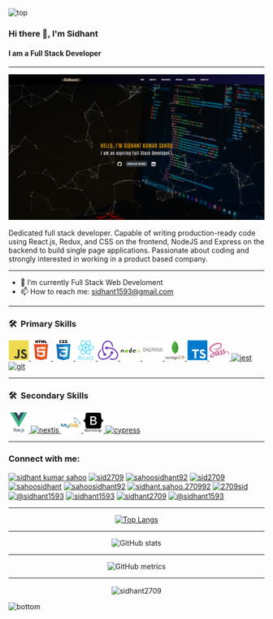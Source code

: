 ![top](https://i.imgur.com/qEiUyzW.png)

### Hi there 👋, I'm Sidhant

#### I am a Full Stack Developer

<hr>

[![I am a Full Stack Developer](Cover.png)](https://sidhant2709.github.io/)

Dedicated full stack developer. Capable of writing production-ready code using React.js, Redux, and CSS on the frontend, NodeJS and Express on the backend to build single page applications. Passionate about coding and strongly interested in working in a product based company.

<hr>

- 🌱 I’m currently Full Stack Web Develoment
- 📫 How to reach me: sidhant1593@gmail.com

<hr>

### 🛠 &nbsp;Primary Skills


<div align="left">
        <a
          href="https://developer.mozilla.org/en-US/docs/Web/JavaScript"
          target="_blank"
          rel="noreferrer"
        >
          <img
            src="https://raw.githubusercontent.com/devicons/devicon/master/icons/javascript/javascript-original.svg"
            alt="javascript"
            width="40"
            height="40"
          />
        </a>
        <a href="https://www.w3.org/html/" target="_blank" rel="noreferrer">
          <img
            src="https://raw.githubusercontent.com/devicons/devicon/master/icons/html5/html5-original-wordmark.svg"
            alt="html5"
            width="40"
            height="40"
          />
        </a>
        <a
          href="https://www.w3schools.com/css/"
          target="_blank"
          rel="noreferrer"
        >
          <img
            src="https://raw.githubusercontent.com/devicons/devicon/master/icons/css3/css3-original-wordmark.svg"
            alt="css3"
            width="40"
            height="40"
          />
        </a>
        <a href="https://reactjs.org/" target="_blank" rel="noreferrer">
          <img
            src="https://raw.githubusercontent.com/devicons/devicon/master/icons/react/react-original-wordmark.svg"
            alt="react"
            width="40"
            height="40"
          />
        </a>
        <a href="https://redux.js.org" target="_blank" rel="noreferrer">
          <img
            src="https://raw.githubusercontent.com/devicons/devicon/master/icons/redux/redux-original.svg"
            alt="redux"
            width="40"
            height="40"
          />
        </a>
        <a href="https://nodejs.org" target="_blank" rel="noreferrer">
          <img
            src="https://raw.githubusercontent.com/devicons/devicon/master/icons/nodejs/nodejs-original-wordmark.svg"
            alt="nodejs"
            width="40"
            height="40"
          />
        </a>
        <a href="https://expressjs.com" target="_blank" rel="noreferrer">
          <img
            src="https://raw.githubusercontent.com/devicons/devicon/master/icons/express/express-original-wordmark.svg"
            alt="express"
            width="40"
            height="40"
          />
        </a>
        <a href="https://www.mongodb.com/" target="_blank" rel="noreferrer">
          <img
            src="https://raw.githubusercontent.com/devicons/devicon/master/icons/mongodb/mongodb-original-wordmark.svg"
            alt="mongodb"
            width="40"
            height="40"
          />
        </a>
        <a
          href="https://www.typescriptlang.org/"
          target="_blank"
          rel="noreferrer"
        >
          <img
            src="https://raw.githubusercontent.com/devicons/devicon/master/icons/typescript/typescript-original.svg"
            alt="typescript"
            width="40"
            height="40"
          />
        </a>
        <a href="https://sass-lang.com" target="_blank" rel="noreferrer">
          <img
            src="https://raw.githubusercontent.com/devicons/devicon/master/icons/sass/sass-original.svg"
            alt="sass"
            width="40"
            height="40"
          />
        </a>
        <a href="https://jestjs.io" target="_blank" rel="noreferrer">
          <img
            src="https://www.vectorlogo.zone/logos/jestjsio/jestjsio-icon.svg"
            alt="jest"
            width="40"
            height="40"
          />
        </a>
        <a href="https://git-scm.com/" target="_blank" rel="noreferrer">
          <img
            src="https://www.vectorlogo.zone/logos/git-scm/git-scm-icon.svg"
            alt="git"
            width="40"
            height="40"
          />
        </a>
</div>
<hr>

### 🛠 &nbsp;Secondary Skills


<div align="left" >
        <a href="https://vuejs.org/" target="_blank" rel="noreferrer">
          <img
            src="https://raw.githubusercontent.com/devicons/devicon/master/icons/vuejs/vuejs-original-wordmark.svg"
            alt="vuejs"
            width="40"
            height="40"
          />
        </a>
        <a href="https://nextjs.org/" target="_blank" rel="noreferrer">
          <img
            src="https://cdn.worldvectorlogo.com/logos/nextjs-2.svg"
            alt="nextjs"
            width="40"
            height="40"
          />
        </a>
        <a href="https://www.mysql.com/" target="_blank" rel="noreferrer">
          <img
            src="https://raw.githubusercontent.com/devicons/devicon/master/icons/mysql/mysql-original-wordmark.svg"
            alt="mysql"
            width="40"
            height="40"
          />
        </a>
        <a href="https://getbootstrap.com" target="_blank" rel="noreferrer">
          <img
            src="https://raw.githubusercontent.com/devicons/devicon/master/icons/bootstrap/bootstrap-plain-wordmark.svg"
            alt="bootstrap"
            width="40"
            height="40"
          />
        </a>
        <a href="https://www.cypress.io" target="_blank" rel="noreferrer">
          <img
            src="https://raw.githubusercontent.com/simple-icons/simple-icons/6e46ec1fc23b60c8fd0d2f2ff46db82e16dbd75f/icons/cypress.svg"
            alt="cypress"
            width="40"
            height="40"
          />
        </a>
</div>
<hr>
<h3 align="left">Connect with me:</h3>
<div align="left" >
        <a
          href="https://www.linkedin.com/in/sidhant-kumar-sahoo-08a8291b8/"
          target="blank"
          ><img
            align="center"
            src="https://raw.githubusercontent.com/rahuldkjain/github-profile-readme-generator/master/src/images/icons/Social/linked-in-alt.svg"
            alt="sidhant kumar sahoo"
            height="30"
            width="40"
        /></a>
        <a href="https://codepen.io/sid2709" target="blank"
          ><img
            align="center"
            src="https://raw.githubusercontent.com/rahuldkjain/github-profile-readme-generator/master/src/images/icons/Social/codepen.svg"
            alt="sid2709"
            height="30"
            width="40"
        /></a>
        <a href="https://codesandbox.com/sahoosidhant92" target="blank"
          ><img
            align="center"
            src="https://raw.githubusercontent.com/rahuldkjain/github-profile-readme-generator/master/src/images/icons/Social/codesandbox.svg"
            alt="sahoosidhant92"
            height="30"
            width="40"
        /></a>
        <a href="https://codepen.io/sid2709" target="blank"
          ><img
            align="center"
            src="https://raw.githubusercontent.com/rahuldkjain/github-profile-readme-generator/master/src/images/icons/Social/codepen.svg"
            alt="sid2709"
            height="30"
            width="40"
        /></a>
        <a href="https://twitter.com/sahoosidhant" target="blank"
          ><img
            align="center"
            src="https://raw.githubusercontent.com/rahuldkjain/github-profile-readme-generator/master/src/images/icons/Social/twitter.svg"
            alt="sahoosidhant"
            height="30"
            width="40"
        /></a>
        <a href="https://codesandbox.com/sahoosidhant92" target="blank"
          ><img
            align="center"
            src="https://raw.githubusercontent.com/rahuldkjain/github-profile-readme-generator/master/src/images/icons/Social/codesandbox.svg"
            alt="sahoosidhant92"
            height="30"
            width="40"
        /></a>
        <a href="https://fb.com/sidhant.sahoo.270992" target="blank"
          ><img
            align="center"
            src="https://raw.githubusercontent.com/rahuldkjain/github-profile-readme-generator/master/src/images/icons/Social/facebook.svg"
            alt="sidhant.sahoo.270992"
            height="30"
            width="40"
        /></a>
        <a href="https://instagram.com/2709sid" target="blank"
          ><img
            align="center"
            src="https://raw.githubusercontent.com/rahuldkjain/github-profile-readme-generator/master/src/images/icons/Social/instagram.svg"
            alt="2709sid"
            height="30"
            width="40"
        /></a>
        <a href="https://medium.com/@sidhant1593" target="blank"
          ><img
            align="center"
            src="https://raw.githubusercontent.com/rahuldkjain/github-profile-readme-generator/master/src/images/icons/Social/medium.svg"
            alt="@sidhant1593"
            height="30"
            width="40"
        /></a>
        <a href="https://www.hackerrank.com/sidhant1593" target="blank"
          ><img
            align="center"
            src="https://raw.githubusercontent.com/rahuldkjain/github-profile-readme-generator/master/src/images/icons/Social/hackerrank.svg"
            alt="sidhant1593"
            height="30"
            width="40"
        /></a>
        <a href="https://www.leetcode.com/sidhant2709" target="blank"
          ><img
            align="center"
            src="https://raw.githubusercontent.com/rahuldkjain/github-profile-readme-generator/master/src/images/icons/Social/leet-code.svg"
            alt="sidhant2709"
            height="30"
            width="40"
        /></a>
        <a href="https://www.hackerearth.com/@sidhant1593" target="blank"
          ><img
            align="center"
            src="https://raw.githubusercontent.com/rahuldkjain/github-profile-readme-generator/master/src/images/icons/Social/hackerearth.svg"
            alt="@sidhant1593"
            height="30"
            width="40"
        /></a>

</div>

<hr>

<div align="center">

[![Top Langs](https://github-readme-stats.vercel.app/api/top-langs/?username=sidhant2709)](https://github.com/anuraghazra/github-readme-stats)

<hr>

![GitHub stats](https://github-readme-stats.vercel.app/api?username=sidhant2709&show_icons=true&count_private=true)

<hr>

![GitHub metrics](https://metrics.lecoq.io/sidhant2709)
  
<hr>
  
<p><img align="center" src="https://github-readme-streak-stats.herokuapp.com/?user=sidhant2709&" alt="sidhant2709" /></p>

</div>

![bottom](https://i.imgur.com/7eZjPnF.png)
